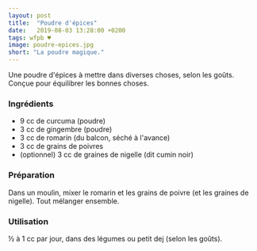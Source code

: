 ```yaml
---
layout: post
title:  "Poudre d'épices"
date:   2019-08-03 13:28:00 +0200
tags: wfpb ♥
image: poudre-epices.jpg
short: "La poudre magique."
---
```


Une poudre d'épices à mettre dans diverses choses, selon les goûts.
Conçue pour équilibrer les bonnes choses.

### Ingrédients

- 9 cc de curcuma (poudre)
- 3 cc de gingembre (poudre)
- 3 cc de romarin (du balcon, séché à l'avance)
- 3 cc de grains de poivres
- (optionnel) 3 cc de graines de nigelle (dit cumin noir)

### Préparation

Dans un moulin, mixer le romarin et les grains de poivre (et les graines de nigelle).
Tout mélanger ensemble.

### Utilisation

½ à 1 cc par jour, dans des légumes ou petit dej (selon les goûts).
